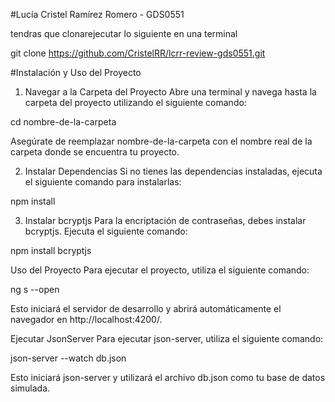 #Lucía Cristel Ramírez Romero    -    GDS0551

tendras que clonarejecutar lo siguiente en una terminal

git clone https://github.com/CristelRR/lcrr-review-gds0551.git 

#Instalación y Uso del Proyecto

1. Navegar a la Carpeta del Proyecto
Abre una terminal y navega hasta la carpeta del proyecto utilizando el siguiente comando:

cd nombre-de-la-carpeta

Asegúrate de reemplazar nombre-de-la-carpeta con el nombre real de la carpeta donde se encuentra tu proyecto.

2. Instalar Dependencias
Si no tienes las dependencias instaladas, ejecuta el siguiente comando para instalarlas:

npm install


3. Instalar bcryptjs
Para la encriptación de contraseñas, debes instalar bcryptjs. Ejecuta el siguiente comando:

npm install bcryptjs

Uso del Proyecto
Para ejecutar el proyecto, utiliza el siguiente comando:

ng s --open

Esto iniciará el servidor de desarrollo y abrirá automáticamente el navegador en http://localhost:4200/.

Ejecutar JsonServer
Para ejecutar json-server, utiliza el siguiente comando:

json-server --watch db.json

Esto iniciará json-server y utilizará el archivo db.json como tu base de datos simulada.
